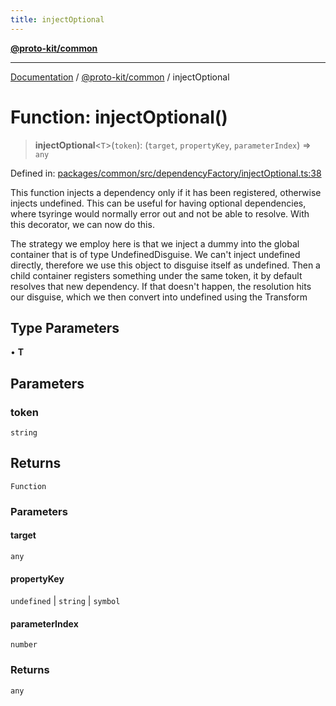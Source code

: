 ```yaml
---
title: injectOptional
---
```


[**@proto-kit/common**](../README.md)

***

[Documentation](../../../README.md) / [@proto-kit/common](../README.md) / injectOptional

# Function: injectOptional()

> **injectOptional**\<`T`\>(`token`): (`target`, `propertyKey`, `parameterIndex`) => `any`

Defined in: [packages/common/src/dependencyFactory/injectOptional.ts:38](https://github.com/proto-kit/framework/blob/b953c754e500c62f01fbbd6d09adfb2f5577269d/packages/common/src/dependencyFactory/injectOptional.ts#L38)

This function injects a dependency only if it has been registered, otherwise
injects undefined. This can be useful for having optional dependencies, where
tsyringe would normally error out and not be able to resolve. With this
decorator, we can now do this.

The strategy we employ here is that we inject a dummy into the global
container that is of type UndefinedDisguise. We can't inject undefined
directly, therefore we use this object to disguise itself as undefined.
Then a child container registers something under the same token, it by
default resolves that new dependency. If that doesn't happen, the
resolution hits our disguise, which we then convert into undefined
using the Transform

## Type Parameters

• **T**

## Parameters

### token

`string`

## Returns

`Function`

### Parameters

#### target

`any`

#### propertyKey

`undefined` | `string` | `symbol`

#### parameterIndex

`number`

### Returns

`any`
